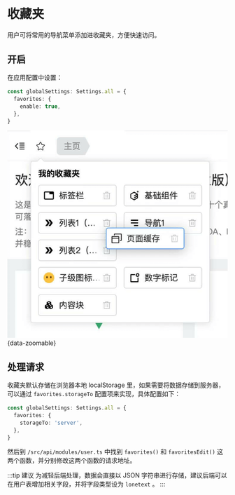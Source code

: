 # 收藏夹 <sup class="pro-badge" />

用户可将常用的导航菜单添加进收藏夹，方便快速访问。

## 开启

在应用配置中设置：

```ts {2-4}
const globalSettings: Settings.all = {
  favorites: {
    enable: true,
  },
}
```

![](/favorites.png){data-zoomable}

## 处理请求

收藏夹默认存储在浏览器本地 localStorage 里，如果需要将数据存储到服务器，可以通过 `favorites.storageTo` 配置项来实现，具体配置如下：

```ts {2-4}
const globalSettings: Settings.all = {
  favorites: {
    storageTo: 'server',
  },
}
```

然后到 `/src/api/modules/user.ts` 中找到 `favorites()` 和 `favoritesEdit()` 这两个函数，并分别修改这两个函数的请求地址。

:::tip 建议
为减轻后端处理，数据会直接以 JSON 字符串进行存储，建议后端可以在用户表增加相关字段，并将字段类型设为 `lonetext` 。
:::